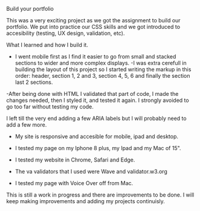 Build your portfolio

This was a very exciting project as we got the assignment to build our portfolio. We put into practice our CSS skills and we got introduced to accesibility (testing, UX design, validation, etc).

What I learned and how I build it.

- I went mobile first as I find it easier to go from small and stacked sections to wider and more complex displays.
  -I was extra cerefull in building the layout of this project so I started writing the markup in this order: header, section 1, 2 and 3, section 4, 5, 6 and finally the section last 2 sections.

-After being done with HTML I validated that part of code, I made the changes needed, then I styled it, and tested it again. I strongly avoided to go too far without testing my code.

I left till the very end adding a few ARIA labels but I will probably need to add a few more.

- My site is responsive and accesible for mobile, ipad and desktop.

- I tested my page on my Iphone 8 plus, my Ipad and my Mac of 15".

- I tested my website in Chrome, Safari and Edge.

- The va validators that I used were Wave and validator.w3.org

- I tested my page with Voice Over off from Mac.

This is still a work in progress and there are improvements to be done. I will keep making improvements and adding my projects continuisly.

